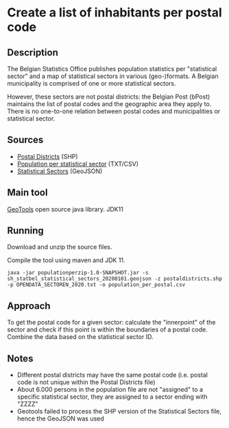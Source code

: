# Create a list of inhabitants per postal code

## Description

The Belgian Statistics Office publishes population statistics per "statistical sector" and a map of statistical sectors in various (geo-)formats.
A Belgian municipality is comprised of one or more statistical sectors.

However, these sectors are not postal districts: the Belgian Post (bPost) maintains the list of postal codes and the geographic area they apply to.
There is no one-to-one relation between postal codes and municipalities or statistical sector.

## Sources

- [Postal Districts](https://www.geo.be/catalog/details/9738c7c0-5255-11ea-8895-34e12d0f0423?l=en) (SHP)
- [Population per statistical sector](https://statbel.fgov.be/en/open-data/statistical-sectors-2020) (TXT/CSV)
- [Statistical Sectors](https://statbel.fgov.be/en/open-data/statistical-sectors-2020) (GeoJSON)

## Main tool

[GeoTools](https://geotools.org/) open source java library. JDK11

## Running

Download and unzip the source files.

Compile the tool using maven and JDK 11.

```
java -jar populationperzip-1.0-SNAPSHOT.jar -s sh_statbel_statistical_sectors_20200101.geojson -z postaldistricts.shp -p OPENDATA_SECTOREN_2020.txt -o population_per_postal.csv
```

## Approach

To get the postal code for a given sector: calculate the "innerpoint" of the sector and check if this point is within the boundaries of a postal code.
Combine the data based on the statistical sector ID.

## Notes

- Different postal districts may have the same postal code (i.e. postal code is not unique within the Postal Districts file)
- About 6.000 persons in the population file are not "assigned" to a specific statistical sector, they are assigned to a sector ending with "ZZZZ"
- Geotools failed to process the SHP version of the Statistical Sectors file, hence the GeoJSON was used
